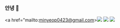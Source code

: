 ###  안녕 👋

<a href="mailto:minyeop0423@gmail.com><img src="https://img.shields.io/badge/Gmail-D14836?style=for-the-badge&logo=gmail&logoColor=white&link=mailto:minyeop0423@gmail.com"/></a>
<a href="https://www.instagram.com/ba._.pul"><img src="https://img.shields.io/badge/Instagram-%23E4405F.svg?style=for-the-badge&logo=Instagram&logoColor=white&link=https://instagram.com/ba._.pul"/></a>
<a href="https://velog.io/@ba_pul"><img src="http://img.shields.io/badge/-Velog-20c997?style=for-the-badge&link=https://velog.io/@ba_pul"/></a>
